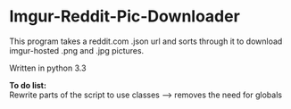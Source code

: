 Imgur-Reddit-Pic-Downloader
===========================

This program takes a reddit.com .json url and sorts through it to download imgur-hosted .png and .jpg pictures. 


Written in python 3.3

<b>To do list:</b>  
Rewrite parts of the script to use classes --> removes the need for globals  
